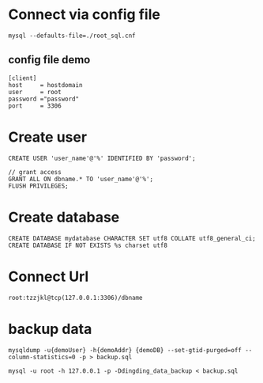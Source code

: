 # Connect via config file
```
mysql --defaults-file=./root_sql.cnf

```
## config file demo
```
[client]
host     = hostdomain
user     = root
password ="password"
port     = 3306
```

# Create user
```
CREATE USER 'user_name'@'%' IDENTIFIED BY 'password';
```
```
// grant access
GRANT ALL ON dbname.* TO 'user_name'@'%';
FLUSH PRIVILEGES;
```

# Create database
```
CREATE DATABASE mydatabase CHARACTER SET utf8 COLLATE utf8_general_ci;
CREATE DATABASE IF NOT EXISTS %s charset utf8
```

# Connect Url
```
root:tzzjkl@tcp(127.0.0.1:3306)/dbname
```

# backup data
```
mysqldump -u{demoUser} -h{demoAddr} {demoDB} --set-gtid-purged=off --column-statistics=0 -p > backup.sql

mysql -u root -h 127.0.0.1 -p -Ddingding_data_backup < backup.sql
```
